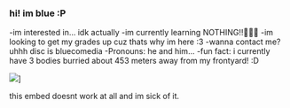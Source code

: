 ### hi! im blue :P
-im interested in... idk actually
-im currently learning NOTHING!!🎉🎉🎉
-im looking to get my grades up cuz thats why im here :3
-wanna contact me? uhhh disc is bluecomedia
-Pronouns: he and him...
-fun fact: i currently have 3 bodies burried about 453 meters away from my frontyard! :D

![]([https://tenor.com/pt-BR/view/paper-mario-paper-mario-ttyd-ttyd-super-paper-mario-mario-gif-12074506497819363565])]



this embed doesnt work at all and im sick of it.
